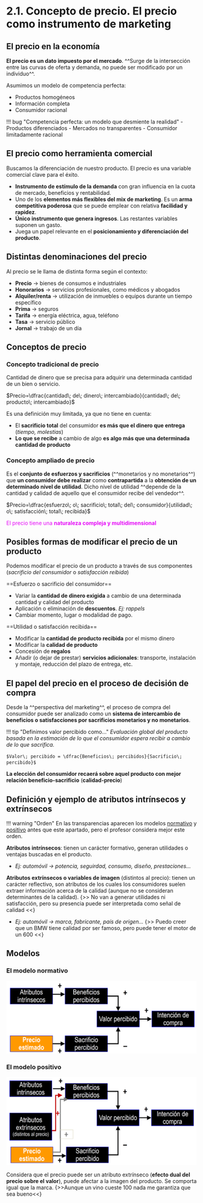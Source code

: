 # 2.1. Concepto de precio. El precio como instrumento de marketing

## El precio en la economía

**El precio es un dato impuesto por el mercado**. ^^Surge de la intersección entre las curvas de oferta y demanda, no puede ser modificado por un individuo^^.

Asumimos un modelo de competencia perfecta:

- Productos homogéneos
- Información completa
- Consumidor racional

!!! bug "Competencia perfecta: un modelo que desmiente la realidad"
    - Productos diferenciados
    - Mercados no transparentes
    - Consumidor limitadamente racional

## El precio como herramienta comercial

Buscamos la diferenciación de nuestro producto. El precio es una variable comercial clave para el éxito.

- **Instrumento de estímulo de la demanda** con gran influencia en la cuota de mercado, beneficios y rentabilidad.
- Uno de los **elementos más flexibles del mix de marketing**. Es un **arma competitiva poderosa** que se puede emplear con relativa **facilidad y rapidez**.
- **Único instrumento que genera ingresos**. Las restantes variables suponen un gasto.
- Juega un papel relevante en el **posicionamiento y diferenciación del producto**.

## Distintas denominaciones del precio

Al precio se le llama de distinta forma según el contexto:

- **Precio** → bienes de consumos e industriales
- **Honorarios** → servicios profesionales, como médicos y abogados
- **Alquiler/renta** → utilización de inmuebles o equipos durante un tiempo específico
- **Prima** → seguros
- **Tarifa** → energía eléctrica, agua, teléfono
- **Tasa** → servicio público
- **Jornal** → trabajo de un día

## Conceptos de precio

### Concepto tradicional de precio

Cantidad de dinero que se precisa para adquirir una determinada cantidad de un bien o servicio.

$Precio=\dfrac{cantidad\; de\; dinero\; intercambiado}{cantidad\; de\; producto\; intercambiado}$

Es una definición muy limitada, ya que no tiene en cuenta:

- El **sacrificio total** del consumidor **es más que el dinero que entrega** (*tiempo, molestias*)
- **Lo que se recibe** a cambio de algo **es algo más que una determinada cantidad de producto**

### Concepto ampliado de precio

Es el **conjunto de esfuerzos y sacrificios** (^^monetarios y no monetarios^^) que **un consumidor debe realizar** como **contrapartida** a la **obtención de un determinado nivel de utilidad**. Dicho nivel de utilidad ^^depende de la cantidad y calidad de aquello que el consumidor recibe del vendedor^^.

$Precio=\dfrac{esfuerzo\; o\; sacrificio\; total\; del\; consumidor}{utilidad\; o\; satisfacción\; total\; recibida}$

<span style="color: #e50bf7">El precio tiene una **naturaleza compleja y multidimensional**</span>

## Posibles formas de modificar el precio de un producto

Podemos modificar el precio de un producto a través de sus componentes (*sacrificio del consumidor* o *satisfacción reibida*)

==Esfuerzo o sacrificio del consumidor==

- Variar la **cantidad de dinero exigida** a cambio de una determinada cantidad y calidad del producto
- Aplicación o eliminación de **descuentos**. *Ej: rappels*
- Cambiar momento, lugar o modalidad de pago.

==Utilidad o satisfacción recibida==

- Modificar la **cantidad de producto recibida** por el mismo dinero
- Modificar la **calidad de producto**
- Concesión de **regalos**
- Añadir (o dejar de prestar) **servicios adicionales**: transporte, instalación y montaje, reducción del plazo de entrega, etc.

## El papel del precio en el proceso de decisión de compra

Desde la ^^perspectiva del marketing^^, el proceso de compra del consumidor puede ser analizado como un **sistema de intercambio de beneficios o satisfacciones por sacrificios monetarios y no monetarios**.

!!! tip "Definimos valor percibido como..."
    *Evaluación global del producto basada en la estimación de lo que el consumidor espera recibir a cambio de lo que sacrifica.*

    $Valor\; percibido = \dfrac{Beneficios\; percibidos}{Sacrificio\; percibido}$

**La elección del consumidor recaerá sobre aquel producto con mejor relación beneficio-sacrificio** (<span class="red">**calidad-precio**</span>)

## Definición y ejemplo de atributos intrínsecos y extrínsecos

!!! warning "Orden"
    En las transparencias aparecen los modelos [normativo](#el-modelo-normativo) y [positivo](#el-modelo-positivo) antes que este apartado, pero el profesor considera mejor este orden.

**Atributos intrínsecos**: tienen un carácter formativo, generan utilidades o ventajas buscadas en el producto.

- *Ej: automóvil → potencia, seguirdad, consumo, diseño, prestaciones...*

**Atributos extrínsecos o variables de imagen** (distintos al precio): tienen un carácter reflectivo, son atributos de los cuales los consumidores suelen extraer información acerca de la calidad (aunque no se consideran determinantes de la calidad). {>> No van a generar utilidades ni satisfacción, pero su presencia puede ser interpretada como señal de calidad <<}

- *Ej: automóvil → marca, fabricante, país de origen...* {>> Puedo creer que un BMW tiene calidad por ser famoso, pero puede tener el motor de un 600 <<}

## Modelos

### El modelo normativo

![img](../images/tema-2/modelo-normativo.png)

### El modelo positivo

![img](../images/tema-2/modelo-positivo.png)

Considera que el precio puede ser un atributo extrínseco (**efecto dual del precio sobre el valor**), puede afectar a la imagen del producto. Se comporta igual que la marca. {>>Aunque un vino cueste 100 nada me garantiza que sea bueno<<}
